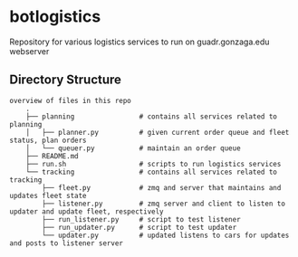 # botlogistics
Repository for various logistics services to run on guadr.gonzaga.edu webserver

## Directory Structure
	overview of files in this repo
		.
		├── planning                # contains all services related to planning
		│   ├── planner.py          # given current order queue and fleet status, plan orders
		│   └── queuer.py           # maintain an order queue
		├── README.md
		├── run.sh                  # scripts to run logistics services
		└── tracking                # contains all services related to tracking
			├── fleet.py            # zmq and server that maintains and updates fleet state
			├── listener.py         # zmq server and client to listen to updater and update fleet, respectively
			├── run_listener.py     # script to test listener
			├── run_updater.py      # script to test updater
			└── updater.py          # updated listens to cars for updates and posts to listener server


